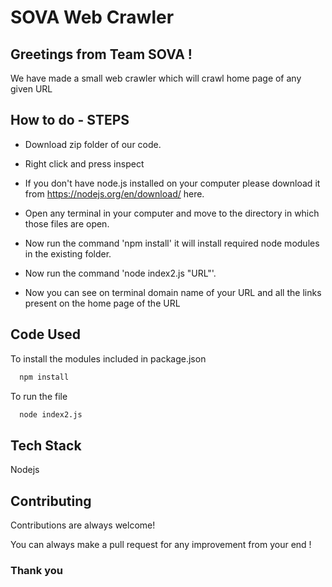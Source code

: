 
# SOVA Web Crawler

  
## Greetings from Team SOVA !
We have made a small web crawler which will crawl home page of any given URL
## How to do - STEPS

- Download zip folder of our code.

- Right click and press inspect
- If you don't have node.js installed on your computer please download it from https://nodejs.org/en/download/ here.
- Open any terminal in your computer and move to the directory in which those files are open.
- Now run the command 'npm install' it will install required node modules in the existing folder.
- Now run the command 'node index2.js "URL"'.
- Now you can see on terminal domain name of your URL and all the links present on the home page of the URL


  
## Code Used

To install the modules included in package.json

```bash
  npm install
```
To run the file
```bash
  node index2.js
```

  
## Tech Stack

Nodejs
  
## Contributing

Contributions are always welcome!

You can always make a pull request for any improvement from your end !
  
### Thank you

  
